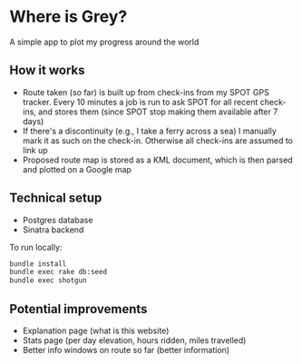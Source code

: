 # Where is Grey?

A simple app to plot my progress around the world

## How it works

- Route taken (so far) is built up from check-ins from my SPOT GPS tracker.
  Every 10 minutes a job is run to ask SPOT for all recent check-ins, and
  stores them (since SPOT stop making them available after 7 days)
- If there's a discontinuity (e.g., I take a ferry across a sea) I manually
  mark it as such on the check-in. Otherwise all check-ins are assumed to link
  up
- Proposed route map is stored as a KML document, which is then parsed and
  plotted on a Google map

## Technical setup

- Postgres database
- Sinatra backend

To run locally:

```bash
bundle install
bundle exec rake db:seed
bundle exec shotgun
```

## Potential improvements

- Explanation page (what is this website)
- Stats page (per day elevation, hours ridden, miles travelled)
- Better info windows on route so far (better information)
